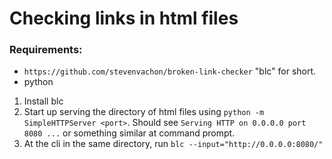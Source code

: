 # Checking links in html files

### Requirements:

* `https://github.com/stevenvachon/broken-link-checker` "blc" for short.
* python

1. Install blc
2. Start up serving the directory of html files using `python -m SimpleHTTPServer <port>`. Should see `Serving HTTP on 0.0.0.0 port 8080 ...` or something similar at command prompt.
3. At the cli in the same directory, run `blc --input="http://0.0.0.0:8080/"`


